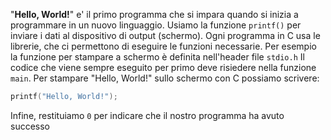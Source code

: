 "__Hello, World!__" e' il primo programma che si impara quando si inizia a programmare in un nuovo linguaggio.
Usiamo la funzione `printf()` per inviare i dati al dispositivo di output (schermo).
Ogni programma in C usa le librerie, che ci permettono di eseguire le funzioni necessarie.
Per esempio la funzione per stampare a schermo è definita nell'header file `stdio.h`
Il codice che viene sempre eseguito per primo deve risiedere nella funzione `main`.
Per stampare "Hello, World!" sullo schermo con C possiamo scrivere:
```c
printf("Hello, World!");
```
Infine, restituiamo `0` per indicare che il nostro programma ha avuto successo
